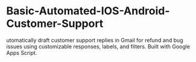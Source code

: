 # Basic-Automated-IOS-Android-Customer-Support
utomatically draft customer support replies in Gmail for refund and bug issues using customizable responses, labels, and filters. Built with Google Apps Script.
